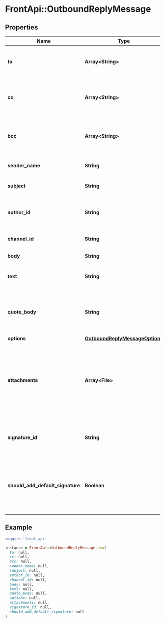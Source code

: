 # FrontApi::OutboundReplyMessage

## Properties

| Name | Type | Description | Notes |
| ---- | ---- | ----------- | ----- |
| **to** | **Array&lt;String&gt;** | List of the recipient handles who will receive this message | [optional] |
| **cc** | **Array&lt;String&gt;** | List of the recipient handles who will receive a copy of this message | [optional] |
| **bcc** | **Array&lt;String&gt;** | List of the recipient handles who will receive a copy of this message | [optional] |
| **sender_name** | **String** | Name used for the sender info of the message | [optional] |
| **subject** | **String** | Subject of the message for email message | [optional] |
| **author_id** | **String** | ID of the teammate on behalf of whom the answer is sent | [optional] |
| **channel_id** | **String** | Channel ID the message is sent from | [optional] |
| **body** | **String** | Body of the message |  |
| **text** | **String** | Text version of the body for email messages | [optional] |
| **quote_body** | **String** | Body for the quote that the message is referencing. Only available on email channels. | [optional] |
| **options** | [**OutboundReplyMessageOptions**](OutboundReplyMessageOptions.md) |  | [optional] |
| **attachments** | **Array&lt;File&gt;** | Binary data of attached files. Must use &#x60;Content-Type: multipart/form-data&#x60; if specified. See [example](https://gist.github.com/hdornier/e04d04921032e98271f46ff8a539a4cb) or read more about [Attachments](https://dev.frontapp.com/docs/attachments-1).  Max 25 MB. | [optional] |
| **signature_id** | **String** | ID of the signature to attach to this draft. If null, no signature is attached. | [optional] |
| **should_add_default_signature** | **Boolean** | Whether or not Front should try to resolve a signature for the message. Is ignored if signature_id is included. Default false; | [optional] |

## Example

```ruby
require 'front_api'

instance = FrontApi::OutboundReplyMessage.new(
  to: null,
  cc: null,
  bcc: null,
  sender_name: null,
  subject: null,
  author_id: null,
  channel_id: null,
  body: null,
  text: null,
  quote_body: null,
  options: null,
  attachments: null,
  signature_id: null,
  should_add_default_signature: null
)
```

